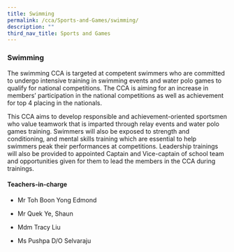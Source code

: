 ```yaml
---
title: Swimming
permalink: /cca/Sports-and-Games/swimming/
description: ""
third_nav_title: Sports and Games
---
```

### Swimming

The swimming CCA is targeted at competent swimmers who are committed to undergo intensive training in swimming events and water polo games to qualify for national competitions. The CCA is aiming for an increase in members’ participation in the national competitions as well as achievement for top 4 placing in the nationals.

This CCA aims to develop responsible and achievement-oriented sportsmen who value teamwork that is imparted through relay events and water polo games training. Swimmers will also be exposed to strength and conditioning, and mental skills training which are essential to help swimmers peak their performances at competitions. Leadership trainings will also be provided to appointed Captain and Vice-captain of school team and opportunities given for them to lead the members in the CCA during trainings.

  

#### Teachers-in-charge

*   Mr Toh Boon Yong Edmond 
*   Mr Quek Ye, Shaun 
    
*   Mdm Tracy Liu
*   Ms Pushpa D/O Selvaraju 